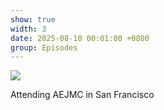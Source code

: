 ```yaml
---
show: true
width: 3
date: 2025-08-10 00:01:00 +0800
group: Episodes
---
```

<div>
<img src="{{ 'assets/images/etc/epi7.jpg' | relative_url }}" class="img-fluid rounded-xl" >
  <div class="card-body">
    <p class="card-text">
      Attending AEJMC in San Francisco
    </p>
  </div>
</div>